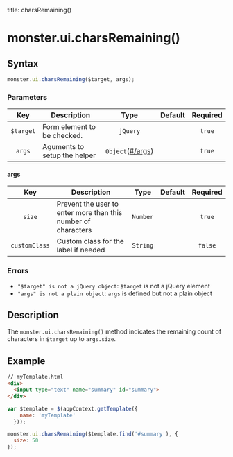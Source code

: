 title: charsRemaining()

# monster.ui.charsRemaining()

## Syntax
```javascript
monster.ui.charsRemaining($target, args);
```

### Parameters
Key | Description | Type | Default | Required
:-: | --- | :-: | :-: | :-:
`$target` | Form element to be checked. | `jQuery` | | `true`
`args` | Aguments to setup the helper | `Object`([#/args](#args)) | | `true`

#### args
Key | Description | Type | Default | Required
:-: | --- | :-: | :-: | :-:
`size` | Prevent the user to enter more than this number of characters | `Number` | | `true`
`customClass` | Custom class for the label if needed | `String` | | `false`

### Errors

* `"$target" is not a jQuery object`: `$target` is not a jQuery element
* `"args" is not a plain object`: `args` is defined but not a plain object

## Description
The `monster.ui.charsRemaining()` method indicates the remaining count of characters in `$target` up to `args.size`.

## Example

```html
// myTemplate.html
<div>
  <input type="text" name="summary" id="summary">
</div>
```
```javascript
var $template = $(appContext.getTemplate({
    name: 'myTemplate'
  }));

monster.ui.charsRemaining($template.find('#summary'), {
  size: 50
});
```
